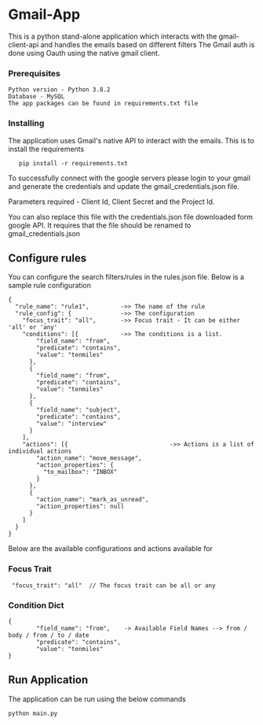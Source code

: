 # Gmail-App 

This is a python stand-alone application which interacts with the gmail-client-api and handles the emails based on different filters
The Gmail auth is done using Oauth using the native gmail client.

### Prerequisites
```
Python version - Python 3.8.2
Database - MySQL 
The app packages can be found in requirements.txt file
```

### Installing

The application uses Gmail's native API to interact with the emails. 
 This is to install the requirements
 ```
    pip install -r requirements.txt
```
To successfully connect with the google servers please login to your gmail and generate the credentials and update the gmail_credentials.json file.

Parameters required -  Client Id, Client Secret and the Project Id. 

You can also replace this file with the credentials.json file downloaded form google API. It requires that the file should be renamed to gmail_credentials.json 


## Configure rules
You can configure the search filters/rules in the rules.json file. 
Below is a sample rule configuration

```
{
  "rule_name": "rule1",         ->> The name of the rule
  "rule_config": {              ->> The configuration
    "focus_trait": "all",       ->> Focus trait - It can be either 'all' or 'any'
    "conditions": [{            ->> The conditions is a list.
        "field_name": "from",
        "predicate": "contains",
        "value": "tenmiles"
      },
      {
        "field_name": "from",
        "predicate": "contains",
        "value": "tenmiles"
      },
      {
        "field_name": "subject",
        "predicate": "contains",
        "value": "interview"
      }
    ],
    "actions": [{                             ->> Actions is a list of individual actions
        "action_name": "move_message",
        "action_properties": {
          "to_mailbox": "INBOX"
        }
      },
      {
        "action_name": "mark_as_unread",
        "action_properties": null
      }
    ]
  }
}
```

Below are the available configurations and actions available for

### Focus Trait

```
 "focus_trait": "all"  // The focus trait can be all or any
```
### Condition Dict

```
{
        "field_name": "from",    -> Available Field Names --> from / body / from / to / date
        "predicate": "contains",
        "value": "tenmiles"
}
```



## Run Application

The application can be run using the below commands

```
python main.py
```
